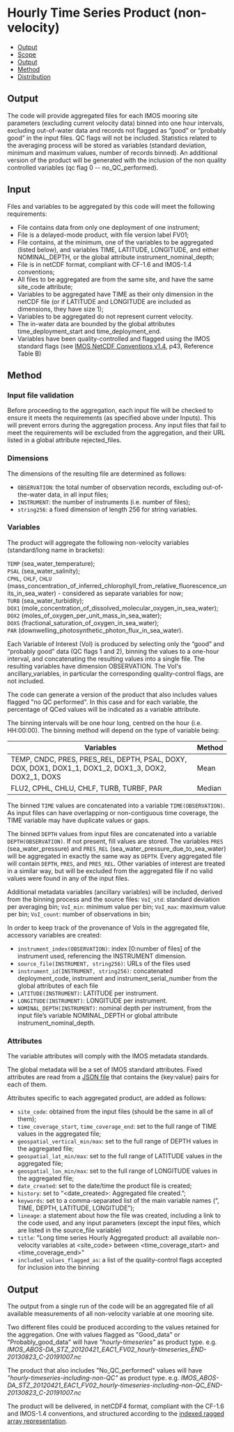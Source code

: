 # Hourly Time Series Product (non-velocity)

- [Output](#output)
- [Scope](#scope)
- [Output](#output)
- [Method](#method)
- [Distribution](#distribution)



## Output

The code will provide aggregated files for each IMOS mooring site parameters (excluding current velocity data) binned into one hour intervals, excluding out-of-water data and records not flagged as “good” or “probably good” in the input files. QC flags will not be included. Statistics related to the averaging process will be stored as variables (standard deviation, minimum and maximum values, number of records binned). An additional version of the product will be generated with the inclusion of the non quality controlled variables (qc flag 0 -- no_QC_performed).


## Input


Files and variables to be aggregated by this code will meet the following requirements:

- File contains data from only one deployment of one instrument;
- File is a delayed-mode product, with file version label FV01;
- File contains, at the minimum, one of the variables to be aggregated (listed below), and variables TIME, LATITUDE, LONGITUDE, and either NOMINAL_DEPTH, or the global attribute instrument_nominal_depth;
- File is in netCDF format, compliant with CF-1.6 and IMOS-1.4 conventions;
- All files to be aggregated are from the same site, and have the same site_code attribute;
- Variables to be aggregated have TIME as their only dimension in the netCDF file  (or if LATITUDE and LONGITUDE are included as dimensions, they have size 1);
- Variables to be aggregated do not represent current velocity.
- The in-water data are bounded by the global attributes time_deployment_start and time_deployment_end.
- Variables have been quality-controlled and flagged using the IMOS standard flags (see [IMOS NetCDF Conventions v1.4](https://s3-ap-southeast-2.amazonaws.com/content.aodn.org.au/Documents/IMOS/Conventions/IMOS_NetCDF_Conventions.pdf), p43, Reference Table B)


## Method

### Input file validation

Before proceeding to the aggregation, each input file will be checked to ensure it meets the requirements (as specified above under Inputs). This will prevent errors during the aggregation process. Any input files that fail to meet the requirements will be excluded from the aggregation, and their URL listed in a global attribute rejected_files. 

### Dimensions

The dimensions of the resulting file  are determined as follows:

- `OBSERVATION`:  the total number of observation records, excluding out-of-the-water data, in all input files;
- `INSTRUMENT`: the number of instruments (i.e. number of files); 
- `string256`: a fixed dimension of length 256 for string variables.


### Variables

The product will aggregate the following  non-velocity variables (standard/long name in brackets):

`TEMP` (sea_water_temperature);  
`PSAL` (sea_water_salinity);  
`CPHL`, `CHLF`, `CHLU` (mass_concentration_of_inferred_chlorophyll_from_relative_fluorescence_units_in_sea_water) - considered as separate variables for now;  
 `TURB` (sea_water_turbidity);  
 `DOX1` (mole_concentration_of_dissolved_molecular_oxygen_in_sea_water);   
`DOX2` (moles_of_oxygen_per_unit_mass_in_sea_water);  
 `DOXS` (fractional_saturation_of_oxygen_in_sea_water);  
 `PAR` (downwelling_photosynthetic_photon_flux_in_sea_water).  
  



Each Variable of Interest (VoI) is produced by selecting only the “good” and “probably good” data (QC flags 1 and 2), binning the values to a one-hour interval, and concatenating the resulting values into a single file. The resulting variables have dimension OBSERVATION. The VoI's ancillary_variables, in particular the corresponding quality-control flags, are not included. 

The code can generate a version of the product that also includes values flagged "no QC performed". In this case and for each variable, the percentage of QCed values will be indicated as a variable attribute.

The binning intervals will be one hour long, centred on the hour (i.e. HH:00:00). The binning method will depend on the type of variable being:

| Variables | Method | 
|-----------|--------|
| TEMP, CNDC, PRES, PRES_REL,  DEPTH, PSAL, DOXY, DOX, DOX1, DOX1_1, DOX1_2, DOX1_3, DOX2, DOX2_1, DOXS | Mean | 
| FLU2, CPHL, CHLU, CHLF, TURB, TURBF, PAR | Median | 

The binned `TIME` values are concatenated into a variable `TIME(OBSERVATION)`.  As input files can have overlapping or non-contiguous time coverage, the TIME variable may have duplicate values or gaps.

The binned `DEPTH` values from input files are concatenated into a variable `DEPTH(OBSERVATION)`. If not present, fill values are stored. The variables `PRES` (sea_water_pressure) and `PRES_REL` (sea_water_pressure_due_to_sea_water) will be aggregated in exactly the same way as `DEPTH`. Every aggregated file will contain `DEPTH`, `PRES`, and `PRES_REL`. Other variables of interest are treated in a similar way, but will be excluded from the aggregated file if no valid values were found in any of the input files.

Additional metadata variables (ancillary variables) will be included, derived from the binning process and the source files: 
`VoI_std`: standard deviation per averaging bin;
`VoI_min`: minimum value per bin;
`VoI_max`: maximum value per bin;
`VoI_count`: number of observations in bin;

In order to keep track of the provenance of VoIs in the aggregated file, accessory variables are created:

- `instrument_index(OBSERVATION)`: index [0:number of files] of the instrument used, referencing the INSTRUMENT dimension.
- `source_file(INSTRUMENT, string256)`: URLs of the files used
- `instrument_id(INSTRUMENT, string256)`: concatenated deployment_code, instrument and instrument_serial_number from the global attributes of each file
- `LATITUDE(INSTRUMENT)`: LATITUDE per instrument.
- `LONGITUDE(INSTRUMENT)`: LONGITUDE per instrument.
- `NOMINAL_DEPTH(INSTRUMENT)`: nominal depth per instrument, from the input file’s variable NOMINAL_DEPTH or global attribute instrument_nominal_depth.


### Attributes

The variable attributes will comply with the IMOS metadata standards.

The global metadata will be a set of IMOS standard attributes. Fixed attributes are read from a [JSON file](https://github.com/aodn/python-aodntools/blob/master/aodntools/timeseries_products/hourly_timeseries_template.json) that contains the {key:value} pairs for each of them.

Attributes specific to each aggregated product, are added as follows:

- `site_code`: obtained from the input files (should be the same in all of them);
- `time_coverage_start`, `time_coverage_end`: set to the full range of TIME values in the aggregated file;
- `geospatial_vertical_min/max`: set to the full range of DEPTH values in the aggregated file;
- `geospatial_lat_min/max`: set to the full range of LATITUDE values in the aggregated file;
- `geospatial_lon_min/max`: set to the full range of LONGITUDE values in the aggregated file;
- `date_created`: set to the date/time the product file is created;
- `history`: set to “<date_created>: Aggregated file created.”;
- `keywords`: set to a comma-separated list of the main variable names (“<VoI>, TIME, DEPTH, LATITUDE, LONGITUDE”);
- `lineage`: a statement about how the file was created, including a link to the code used, and any input parameters (except the input files, which are listed in the source_file variable)
- `title`: "Long time series Hourly Aggregated product: all available non-velocity variables at <site_code> between <time_coverage_start> and <time_coverage_end>"
- `included_values_flagged_as`: a list of the quality-control flags accepted for inclusion into the binning

## Output

The output from a single run of the code will be an aggregated file of all available measurements of all non-velocity variable at one mooring site.

Two different files could be produced according to the values retained for the aggregation. One with values flagged as "Good_data" or "Probably_good_data" will have *"hourly-timeseries"* as product type. 
e.g. *IMOS_ABOS-DA_STZ_20120421_EAC1_FV02_hourly-timeseries_END-20130823_C-20191007.nc* 

The product that also includes "No_QC_performed" values will have *"hourly-timeseries-including-non-QC"* as product type. 
e.g. *IMOS_ABOS-DA_STZ_20120421_EAC1_FV02_hourly-timeseries-including-non-QC_END-20130823_C-20191007.nc*


The product will be delivered, in netCDF4 format, compliant with the CF-1.6 and IMOS-1.4 conventions, and
structured according to the [indexed ragged array representation](http://cfconventions.org/cf-conventions/v1.6.0/cf-conventions.html#_indexed_ragged_array_representation).
